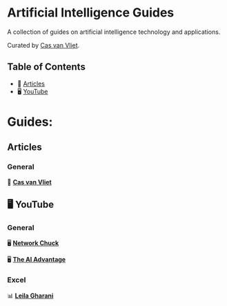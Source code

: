 # Artificial Intelligence Guides

A collection of guides on artificial intelligence technology and applications.

Curated by [Cas van Vliet](https://casvanvliet.substack.com).

## Table of Contents

- 📄 [Articles](#articles)
- 🖥️ [YouTube](#youtube)

# Guides:
## Articles

### General
📄 [**Cas van Vliet**](https://casvanvliet.substack.com)

## 🖥️ YouTube
### General
🖥️ [**Network Chuck**](https://www.youtube.com/@NetworkChuck)

🖥️ [**The AI Advantage**](https://www.youtube.com/@aiadvantage)

### Excel
📊 [**Leila Gharani**](https://www.youtube.com/@LeilaGharani)
